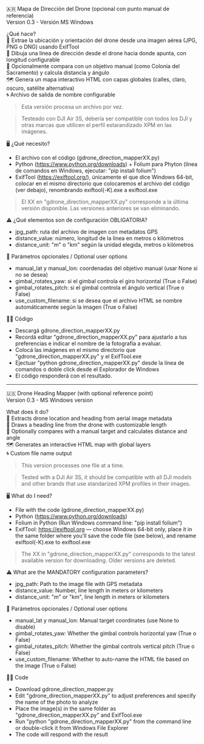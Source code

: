 🇦🇷 Mapa de Dirección del Drone (opcional con punto manual de referencia)<br>
Version 0.3 - Versión MS Windows

¿Qué hace?<br>
📍 Extrae la ubicación y orientación del drone desde una imagen aérea (JPG, PNG o DNG) usando ExifTool<br>
📏 Dibuja una línea de dirección desde el drone hacia donde apunta, con longitud configurable<br>
🎯 Opcionalmente compara con un objetivo manual (como Colonia del Sacramento) y calcula distancia y ángulo<br>
🗺️ Genera un mapa interactivo HTML con capas globales (calles, claro, oscuro, satélite alternativa)<br>
🌀 Archivo de salida de nombre configurable

> Esta versión procesa un archivo por vez.

> Testeado con DJI Air 3S, debería ser compatible con todos los DJI y otras marcas que utilicen el perfil estarandizado XPM en las imágenes.

🖥️ ¿Qué necesito?
- El archivo con el código (gdrone_direction_mapperXX.py)
- Python (https://www.python.org/downloads) + Folium para Phyton (línea de comandos en Windows, ejecutar: "pip install folium")
- ExifTool (https://exiftool.org/), únicamente el que dice Windows 64-bit, colocar en el mismo directorio que colocaremos el archivo del código (ver debajo), renombrando exiftool(-K).exe a exiftool.exe

 > El XX en "gdrone_direction_mapperXX.py" corresponde a la última versión disponible.  Las versiones anteriores se van eliminando.

⚠️ ¿Qué elementos son de configuración OBLIGATORIA?
- jpg_path: ruta del archivo de imagen con metadatos GPS
- distance_value: número, longitud de la línea en metros o kilómetros
- distance_unit: "m" o "km" según la unidad elegida, metros o kilómetros

🧩 Parámetros opcionales / Optional user options
- manual_lat y manual_lon: coordenadas del objetivo manual (usar None si no se desea)
- gimbal_rotates_yaw: si el gimbal controla el giro horizontal (True o False)
- gimbal_rotates_pitch: si el gimbal controla el ángulo vertical (True o False)
- use_custom_filename: si se desea que el archivo HTML se nombre automáticamente según la imagen (True o False)

👨‍💻 Código
- Descargá gdrone_direction_mapperXX.py
- Recordá editar "gdrone_direction_mapperXX.py" para ajustarlo a tus preferencias e indicar el nombre de la fotografía a evaluar.
- Colocá las imágenes en el mismo directorio que "gdrone_direction_mapperXX.py" y el ExifTool.exe
- Ejectuar "python gdrone_direction_mapperXX.py" desde la línea de comandos o doble click desde el Explorador de Windows
- El código responderá con el resultado.

----

🇺🇸 Drone Heading Mapper (with optional reference point)<br>
Version 0.3 - MS Windows version

What does it do?<br>
📍 Extracts drone location and heading from aerial image metadata<br>
📏 Draws a heading line from the drone with customizable length<br>
🎯 Optionally compares with a manual target and calculates distance and angle<br>
🗺️ Generates an interactive HTML map with global layers<br>
🌀 Custom file name output

> This version processes one file at a time.

> Tested with a DJI Air 3S, it should be compatible with all DJI models and other brands that use standarized XPM profiles in their images.

🖥️ What do I need?
- File with the code (gdrone_direction_mapperXX.py)
- Python (https://www.python.org/downloads)
- Folium in Python (Run Windows command line: "pip install folium")
- ExifTool: https://exiftool.org — choose Windows 64-bit only, place it in the same folder where you'll save the code file (see below), and rename exiftool(-K).exe to exiftool.exe

> The XX in "gdrone_direction_mapperXX.py" corresponds to the latest available version for downloading.  Older versions are deleted.

⚠️ What are the MANDATORY configuration parameters?
- jpg_path: Path to the image file with GPS metadata
- distance_value: Number, line length in meters or kilometers
- distance_unit: "m" or "km", line length in meters or kilometers

🧩 Parámetros opcionales / Optional user options
- manual_lat y manual_lon: Manual target coordinates (use None to disable)
- gimbal_rotates_yaw: Whether the gimbal controls horizontal yaw (True o False)
- gimbal_rotates_pitch: Whether the gimbal controls vertical pitch (True o False)
- use_custom_filename: Whether to auto-name the HTML file based on the image (True o False)

👨‍💻 Code
- Download gdrone_direction_mapper.py
- Edit "gdrone_direction_mapperXX.py" to adjust preferences and specify the name of the photo to analyze
- Place the image(s) in the same folder as "gdrone_direction_mapperXX.py" and ExifTool.exe
- Run "python "gdrone_direction_mapperXX.py" from the command line or double-click it from Windows File Explorer
- The code will respond with the result
